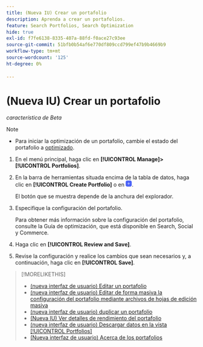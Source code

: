 ```yaml
---
title: (Nueva IU) Crear un portafolio
description: Aprenda a crear un portafolios.
feature: Search Portfolios, Search Optimization
hide: true
exl-id: f7fe6138-8335-407a-88fd-f0ace27c93ee
source-git-commit: 51bfb0b54af6e770df809ccd799ef47b9b4669b9
workflow-type: tm+mt
source-wordcount: '125'
ht-degree: 0%

---
```


# (Nueva IU) Crear un portafolio

*característica de Beta*

>[!NOTE]
>
>* Para iniciar la optimización de un portafolio, cambie el estado del portafolio a [optimizado](portfolio-about.md#portfolio-status).

1. En el menú principal, haga clic en **[!UICONTROL Manage]>[!UICONTROL Portfolios]**.

1. En la barra de herramientas situada encima de la tabla de datos, haga clic en **[!UICONTROL Create Portfolio]** o en ![Agregar](/help/search-social-commerce/assets/add-new.png "Agregar").

   El botón que se muestra depende de la anchura del explorador.

1. Especifique la configuración del portafolio.

   Para obtener más información sobre la configuración del portafolio, consulte la Guía de optimización, que está disponible en Search, Social y Commerce.

1. Haga clic en **[!UICONTROL Review and Save]**.

1. Revise la configuración y realice los cambios que sean necesarios y, a continuación, haga clic en **[!UICONTROL Save]**.

>[!MORELIKETHIS]
>
>* [(nueva interfaz de usuario) Editar un portafolio](portfolio-edit.md)
>* [ (nueva interfaz de usuario) Editar de forma masiva la configuración del portafolio mediante archivos de hojas de edición masiva](portfolio-bulksheets.md)
>* [(nueva interfaz de usuario) duplicar un portafolio](portfolio-duplicate.md)
>* [(Nueva IU) Ver detalles de rendimiento del portafolio](portfolio-details.md)
>* [(nueva interfaz de usuario) Descargar datos en la vista [!UICONTROL Portfolios]](portfolio-view-report.md)
>* [(Nueva interfaz de usuario) Acerca de los portafolios](portfolio-about.md)
